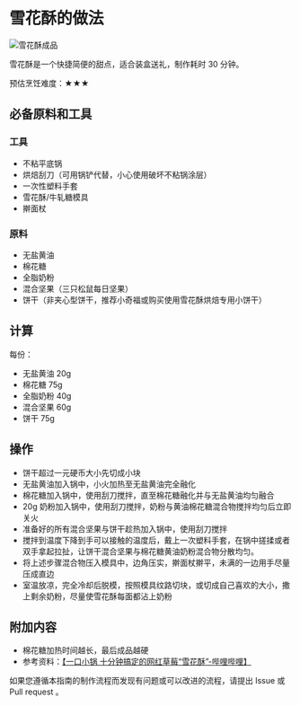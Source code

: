 # 雪花酥的做法

![雪花酥成品](雪花酥成品.jpg)

雪花酥是一个快捷简便的甜点，适合装盒送礼，制作耗时 30 分钟。

预估烹饪难度：★★★

## 必备原料和工具

### 工具

- 不粘平底锅
- 烘焙刮刀（可用锅铲代替，小心使用破坏不粘锅涂层）
- 一次性塑料手套
- 雪花酥/牛轧糖模具
- 擀面杖

### 原料

- 无盐黄油
- 棉花糖
- 全脂奶粉
- 混合坚果（三只松鼠每日坚果）
- 饼干（非夹心型饼干，推荐小奇福或购买使用雪花酥烘焙专用小饼干）

## 计算

每份：

- 无盐黄油 20g
- 棉花糖 75g
- 全脂奶粉 40g
- 混合坚果 60g
- 饼干 75g

## 操作

- 饼干超过一元硬币大小先切成小块
- 无盐黄油加入锅中，小火加热至无盐黄油完全融化
- 棉花糖加入锅中，使用刮刀搅拌，直至棉花糖融化并与无盐黄油均匀融合
- 20g 奶粉加入锅中，使用刮刀搅拌，奶粉与黄油棉花糖混合物搅拌均匀后立即关火
- 准备好的所有混合坚果与饼干趁热加入锅中，使用刮刀搅拌
- 搅拌到温度下降到手可以接触的温度后，戴上一次塑料手套，在锅中搓揉或者双手拿起拉扯，让饼干混合坚果与棉花糖黄油奶粉混合物分散均匀。
- 将上述步骤混合物压入模具中，边角压实，擀面杖擀平，未满的一边用手尽量压成直边
- 室温放凉，完全冷却后脱模，按照模具纹路切块，或切成自己喜欢的大小，撒上剩余奶粉，尽量使雪花酥每面都沾上奶粉

## 附加内容

- 棉花糖加热时间越长，最后成品越硬
- 参考资料：[【一口小锅 十分钟搞定的网红草莓“雪花酥”-哔哩哔哩】](https://b23.tv/P547ILO)

如果您遵循本指南的制作流程而发现有问题或可以改进的流程，请提出 Issue 或 Pull request 。
